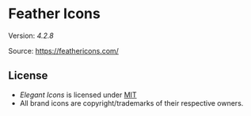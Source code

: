 # Feather Icons

Version: *4.2.8*

Source: https://feathericons.com/


## License

- *Elegant Icons* is licensed under [MIT](https://opensource.org/licenses/MIT)
- All brand icons are copyright/trademarks of their respective owners.
